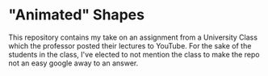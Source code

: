 # "Animated" Shapes

This repository contains my take on an assignment from a University Class which the professor posted their lectures to YouTube.  For the sake of the students in the class, I've elected to not mention the class to make the repo not an easy google away to an answer.